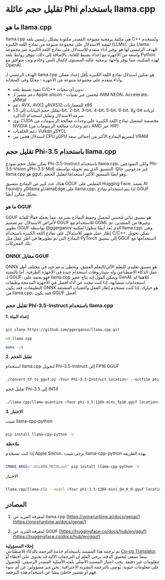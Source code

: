 <!--
CO_OP_TRANSLATOR_METADATA:
{
  "original_hash": "e5bb9190ef9d149d28037a768c6b62b2",
  "translation_date": "2025-03-27T08:39:16+00:00",
  "source_file": "md\\01.Introduction\\04\\UsingLlamacppQuantifyingPhi.md",
  "language_code": "ar"
}
-->
# **تقليل حجم عائلة Phi باستخدام llama.cpp**

## **ما هو llama.cpp**

llama.cpp هي مكتبة برمجية مفتوحة المصدر مكتوبة بشكل رئيسي بلغة C++ وتُستخدم لتنفيذ الاستدلال على مجموعة متنوعة من نماذج اللغة الكبيرة (LLMs)، مثل Llama. الهدف الرئيسي لها هو توفير أداء متقدم للاستدلال على نماذج اللغة الكبيرة عبر مجموعة واسعة من الأجهزة مع إعداد بسيط للغاية. بالإضافة إلى ذلك، تتوفر روابط بلغة Python لهذه المكتبة، مما يوفر واجهة برمجية عالية المستوى لإكمال النص وخادم ويب متوافق مع OpenAI.

الهدف الرئيسي لـ llama.cpp هو تمكين استدلال نماذج اللغة الكبيرة بأقل إعداد ممكن وأداء متقدم على مجموعة متنوعة من الأجهزة - محليًا وفي السحابة.

- تنفيذ بسيط بلغة C/C++ بدون أي تبعيات
- دعم متميز لـ Apple silicon - مُحسن عبر تقنيات ARM NEON، Accelerate، وMetal
- دعم AVX، AVX2 وAVX512 للمعماريات x86
- تقليل حجم البيانات إلى 1.5-bit، 2-bit، 3-bit، 4-bit، 5-bit، 6-bit، و8-bit لزيادة سرعة الاستدلال وتقليل استخدام الذاكرة
- نوى CUDA مخصصة لتشغيل نماذج اللغة الكبيرة على وحدات معالجة الرسومات من NVIDIA (دعم وحدات معالجة الرسومات من AMD عبر HIP)
- دعم الخلفيات Vulkan وSYCL
- استدلال هجين بين CPU وGPU لتسريع النماذج الأكبر من إجمالي سعة VRAM

## **تقليل حجم Phi-3.5 باستخدام llama.cpp**

يمكن تقليل حجم نموذج Phi-3.5-Instruct باستخدام llama.cpp، ولكن النموذجين Phi-3.5-Vision وPhi-3.5-MoE غير مدعومين حاليًا. التنسيق الذي يتم تحويله بواسطة llama.cpp هو gguf، وهو أيضًا التنسيق الأكثر استخدامًا لتقليل الحجم.

هناك عدد كبير من النماذج بتنسيق GGUF المقلص على Hugging Face. تعتمد AI Foundry وOllama وLlamaEdge على llama.cpp، لذا يتم استخدام نماذج GGUF بشكل متكرر أيضًا.

### **ما هو GGUF**

GGUF هو تنسيق ثنائي مُحسن لتحميل وحفظ النماذج بسرعة، مما يجعله فعالًا للغاية لأغراض الاستدلال. تم تصميم GGUF للاستخدام مع GGML وغيرها من المنفذين. تم تطوير GGUF بواسطة @ggerganov الذي يُعد أيضًا مطورًا لمكتبة llama.cpp، وهي إطار عمل شهير للاستدلال على نماذج اللغة الكبيرة باستخدام C/C++. يمكن تحويل النماذج التي تم تطويرها في أطر عمل مثل PyTorch إلى تنسيق GGUF لاستخدامها مع تلك المحركات.

### **ONNX مقابل GGUF**

ONNX هو تنسيق تقليدي للتعلم الآلي/التعلم العميق، ويحظى بدعم جيد في مختلف أطر عمل الذكاء الاصطناعي وله سيناريوهات استخدام جيدة في الأجهزة الطرفية. أما بالنسبة لـ GGUF، فهو يعتمد على llama.cpp ويمكن القول إنه نتاج عصر GenAI. كلاهما له استخدامات متشابهة. إذا كنت تبحث عن أداء أفضل في الأجهزة المدمجة وطبقات التطبيقات، فقد يكون ONNX هو خيارك. إذا كنت تستخدم إطار العمل والتقنيات المشتقة من llama.cpp، فقد يكون GGUF أفضل.

### **تقليل حجم Phi-3.5-Instruct باستخدام llama.cpp**

**1. إعداد البيئة**  

```bash

git clone https://github.com/ggerganov/llama.cpp.git

cd llama.cpp

make -j8

```  

**2. تقليل الحجم**  

استخدام llama.cpp لتحويل Phi-3.5-Instruct إلى FP16 GGUF  

```bash

./convert_hf_to_gguf.py <Your Phi-3.5-Instruct Location> --outfile phi-3.5-128k-mini_fp16.gguf

```  

تقليل حجم Phi-3.5 إلى INT4  

```bash

./llama.cpp/llama-quantize <Your phi-3.5-128k-mini_fp16.gguf location> ./gguf/phi-3.5-128k-mini_Q4_K_M.gguf Q4_K_M

```  

**3. الاختبار**  

تثبيت llama-cpp-python  

```bash

pip install llama-cpp-python -U

```  

***ملاحظة***  

إذا كنت تستخدم Apple Silicon، يرجى تثبيت llama-cpp-python بهذه الطريقة  

```bash

CMAKE_ARGS="-DLLAMA_METAL=on" pip install llama-cpp-python -U

```  

الاختبار  

```bash

llama.cpp/llama-cli --model <Your phi-3.5-128k-mini_Q4_K_M.gguf location> --prompt "<|user|>\nCan you introduce .NET<|end|>\n<|assistant|>\n"  --gpu-layers 10

```  

## **المصادر**

1. لمعرفة المزيد عن llama.cpp [https://onnxruntime.ai/docs/genai/](https://onnxruntime.ai/docs/genai/)  

2. لمعرفة المزيد عن GGUF [https://huggingface.co/docs/hub/en/gguf](https://huggingface.co/docs/hub/en/gguf)  

**إخلاء المسؤولية**:  
تم ترجمة هذا المستند باستخدام خدمة الترجمة بالذكاء الاصطناعي [Co-op Translator](https://github.com/Azure/co-op-translator). بينما نسعى لتحقيق الدقة، يرجى العلم أن الترجمات الآلية قد تحتوي على أخطاء أو معلومات غير دقيقة. يجب اعتبار المستند الأصلي بلغته الأصلية المصدر الرسمي. للحصول على معلومات حيوية، يُوصى بالترجمة البشرية الاحترافية. نحن غير مسؤولين عن أي سوء فهم أو تفسير خاطئ ينشأ عن استخدام هذه الترجمة.